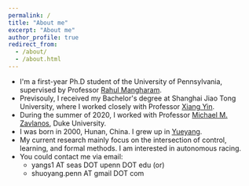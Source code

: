 ```yaml
---
permalink: /
title: "About me"
excerpt: "About me"
author_profile: true
redirect_from: 
  - /about/
  - /about.html
---
```


* I'm a first-year Ph.D student of the University of Pennsylvania, supervised by Professor [Rahul Mangharam](https://www.seas.upenn.edu/~rahulm/).
* Previsouly, I received my Bachelor's degree at Shanghai Jiao Tong University, where I worked closely with Professor [Xiang Yin](https://xiangyin.sjtu.edu.cn/).
* During the summer of 2020, I worked with Professor [Michael M. Zavlanos](https://people.duke.edu/~mz61/), Duke University.
* I was born in 2000, Hunan, China. I grew up in [Yueyang](https://en.wikipedia.org/wiki/Yueyang).
* My current research mainly focus on the intersection of control, learning, and formal methods. I am interested in autonomous racing.
* You could contact me via email: 
  * yangs1 AT seas DOT upenn DOT edu  (or)
  * shuoyang.penn AT gmail DOT com